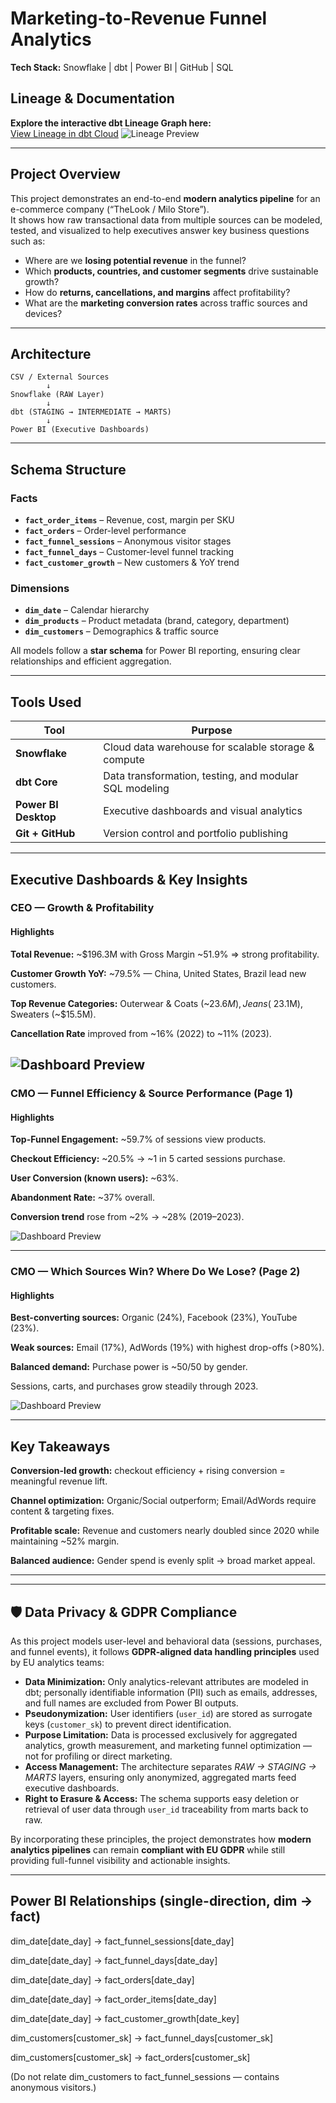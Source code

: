 #  Marketing-to-Revenue Funnel Analytics  
**Tech Stack:** Snowflake | dbt | Power BI | GitHub | SQL  
## Lineage & Documentation

**Explore the interactive dbt Lineage Graph here:**  
 [View Lineage in dbt Cloud]( https://ibttihal-94.github.io/DBT_Snowflake_thelook_ecommerce/)
 ![Lineage Preview](assets/Lineage.png)

---

##  Project Overview
This project demonstrates an end-to-end **modern analytics pipeline** for an e-commerce company (“TheLook / Milo Store”).  
It shows how raw transactional data from multiple sources can be modeled, tested, and visualized to help executives answer key business questions such as:

- Where are we **losing potential revenue** in the funnel?  
- Which **products, countries, and customer segments** drive sustainable growth?  
- How do **returns, cancellations, and margins** affect profitability?  
- What are the **marketing conversion rates** across traffic sources and devices?

---

##  Architecture
```text
CSV / External Sources
        ↓
Snowflake (RAW Layer)
        ↓
dbt (STAGING → INTERMEDIATE → MARTS)
        ↓
Power BI (Executive Dashboards)
```

---

## Schema Structure

### Facts
- **`fact_order_items`** – Revenue, cost, margin per SKU  
- **`fact_orders`** – Order-level performance  
- **`fact_funnel_sessions`** – Anonymous visitor stages  
- **`fact_funnel_days`** – Customer-level funnel tracking  
- **`fact_customer_growth`** – New customers & YoY trend  

### Dimensions
- **`dim_date`** – Calendar hierarchy  
- **`dim_products`** – Product metadata (brand, category, department)  
- **`dim_customers`** – Demographics & traffic source  

All models follow a **star schema** for Power BI reporting, ensuring clear relationships and efficient aggregation.

---

## Tools Used

| Tool | Purpose |
|------|----------|
| **Snowflake** | Cloud data warehouse for scalable storage & compute |
| **dbt Core** | Data transformation, testing, and modular SQL modeling |
| **Power BI Desktop** | Executive dashboards and visual analytics |
| **Git + GitHub** | Version control and portfolio publishing |
---

## Executive Dashboards & Key Insights
### CEO — Growth & Profitability

#### Highlights

**Total Revenue:** ~$196.3M with Gross Margin ~51.9% ⇒ strong profitability.

**Customer Growth YoY:** ~79.5% — China, United States, Brazil lead new customers.

**Top Revenue Categories:** Outerwear & Coats (~$23.6M), Jeans (~$23.1M), Sweaters (~$15.5M).

**Cancellation Rate** improved from ~16% (2022) to ~11% (2023).

![Dashboard Preview](assets/CEO_Dashboard.png)
---

### CMO — Funnel Efficiency & Source Performance (Page 1)

#### Highlights

**Top-Funnel Engagement:** ~59.7% of sessions view products.

**Checkout Efficiency:** ~20.5% → ~1 in 5 carted sessions purchase.

**User Conversion (known users):** ~63%.

**Abandonment Rate:** ~37% overall.

**Conversion trend** rose from ~2% → ~28% (2019–2023).

![Dashboard Preview](assets/CMO_Dashboard_1.png)

---

### CMO — Which Sources Win? Where Do We Lose? (Page 2)

#### Highlights

**Best-converting sources:** Organic (24%), Facebook (23%), YouTube (23%).

**Weak sources:** Email (17%), AdWords (19%) with highest drop-offs (>80%).

**Balanced demand:** Purchase power is ~50/50 by gender.

Sessions, carts, and purchases grow steadily through 2023.

![Dashboard Preview](assets/CMO_Dashboard_2.png)

---
## Key Takeaways

**Conversion-led growth:** checkout efficiency + rising conversion = meaningful revenue lift.

**Channel optimization:** Organic/Social outperform; Email/AdWords require content & targeting fixes.

**Profitable scale:** Revenue and customers nearly doubled since 2020 while maintaining ~52% margin.

**Balanced audience:** Gender spend is evenly split → broad market appeal.

---
---

## 🛡️ Data Privacy & GDPR Compliance

As this project models user-level and behavioral data (sessions, purchases, and funnel events), it follows **GDPR-aligned data handling principles** used by EU analytics teams:

- **Data Minimization:** Only analytics-relevant attributes are modeled in dbt; personally identifiable information (PII) such as emails, addresses, and full names are excluded from Power BI outputs.
- **Pseudonymization:** User identifiers (`user_id`) are stored as surrogate keys (`customer_sk`) to prevent direct identification.
- **Purpose Limitation:** Data is processed exclusively for aggregated analytics, growth measurement, and marketing funnel optimization — not for profiling or direct marketing.
- **Access Management:** The architecture separates *RAW → STAGING → MARTS* layers, ensuring only anonymized, aggregated marts feed executive dashboards.
- **Right to Erasure & Access:** The schema supports easy deletion or retrieval of user data through `user_id` traceability from marts back to raw.

By incorporating these principles, the project demonstrates how **modern analytics pipelines** can remain **compliant with EU GDPR** while still providing full-funnel visibility and actionable insights.

---
## Power BI Relationships (single-direction, dim → fact)

dim_date[date_day] → fact_funnel_sessions[date_day]

dim_date[date_day] → fact_funnel_days[date_day]

dim_date[date_day] → fact_orders[date_day]

dim_date[date_day] → fact_order_items[date_day]

dim_date[date_day] → fact_customer_growth[date_key]

dim_customers[customer_sk] → fact_funnel_days[customer_sk]

dim_customers[customer_sk] → fact_orders[customer_sk]

(Do not relate dim_customers to fact_funnel_sessions — contains anonymous visitors.)